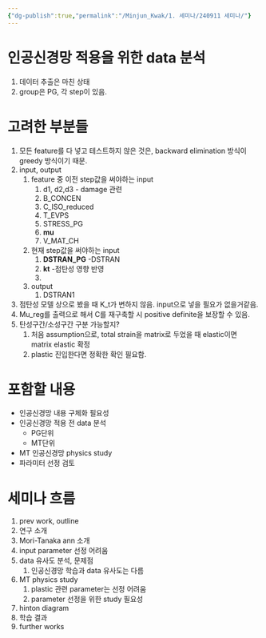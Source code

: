 ```yaml
---
{"dg-publish":true,"permalink":"/Minjun_Kwak/1. 세미나/240911 세미나/"}
---
```



# 인공신경망 적용을 위한 data 분석

1. 데이터 추출은 마친 상태
2. group은 PG, 각 step이 있음.



# 고려한 부분들
1. 모든 feature를 다 넣고 테스트하지 않은 것은, backward elimination 방식이 greedy 방식이기 때문.
2. input, output
	1. feature 중 이전 step값을 써야하는 input
		1. d1, d2,d3 - damage 관련
		2. B_CONCEN
		3. C_ISO_reduced
		4. T_EVPS
		5. STRESS_PG
		6. **mu**
		7. V_MAT_CH
	2. 현재 step값을 써야하는 input
		1. **DSTRAN_PG** -DSTRAN
		2. **kt** -점탄성 영향 반영
		3. 
	3. output
		1. DSTRAN1
3. 점탄성 모델 상으로 봤을 때 K_t가 변하지 않음. input으로 넣을 필요가 없을거같음.
4. Mu_reg를 출력으로 해서 C를 재구축할 시 positive definite을 보장할 수 있음.
5. 탄성구간/소성구간 구분 가능할지?
	1. 처음 assumption으로, total strain을 matrix로 두었을 때 elastic이면 matrix elastic 확정
	2. plastic 진입한다면 정확한 확인 필요함.




# 포함할 내용
- 인공신경망 내용 구체화 필요성
- 인공신경망 적용 전 data 분석
	- PG단위
	- MT단위
- MT 인공신경망 physics study
- 파라미터 선정 검토
# 세미나 흐름
1. prev work, outline
2. 연구 소개 
3. Mori-Tanaka ann 소개
4. input parameter 선정 어려움
5. data 유사도 분석, 문제점
	1. 인공신경망 학습과 data 유사도는 다름
6. MT physics study
	1. plastic 관련 parameter는 선정 어려움
	2. parameter 선정을 위한 study 필요성
7. hinton diagram
8. 학습 결과
9. further works

